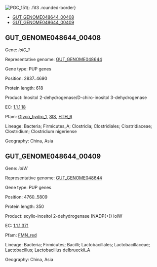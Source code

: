 ![PGC_151](../static/images/Clusters_figure/PGC_151.jpg){: .fit3 .rounded-border}

<ul id="myTab" class="nav nav-tabs">
  <li class="active">
        <a href="#tab1" data-toggle="tab">GUT_GENOME048644_00408</a>
  </li>
<li><a href="#tab2" data-toggle="tab">GUT_GENOME048644_00409</a></li>
</ul>

<div id="myTabContent" class="tab-content">
  <div class="tab-pane fade in active" id="tab1">

<h2 id="GUT_GENOME048644_00408">GUT_GENOME048644_00408</h2>
<p>Gene: <em>iolG_1</em>
<p>Representative genome: <a href="https://www.ebi.ac.uk/metagenomics/genomes/MGYG-HGUT-00915">GUT_GENOME048644</a></p>
<p>Gene type: PUP genes</p>
<p>Position: 2837..4690</p>
<p>Protein length: 618</p>
<p>Product: Inositol 2-dehydrogenase/D-chiro-inositol 3-dehydrogenase</p>
<p>EC: <a href="https://www.brenda-enzymes.org/enzyme.php?ecno=1.1.1.18">1.1.1.18</a></p>
<p>Pfam: <a href="http://pfam.xfam.org/family/Glyco_hydro_1">Glyco_hydro_1</a>, <a href="http://pfam.xfam.org/family/SIS">SIS</a>, <a href="http://pfam.xfam.org/family/HTH_6">HTH_6</a></p>
<p>Lineage: Bacteria; Firmicutes_A; Clostridia; Clostridiales; Clostridiaceae; Clostridium; Clostridium nigeriense</p>
<p>Geography: China, Asia</p>
  </div>

  <div class="tab-pane fade" id="tab2">

<h2 id="GUT_GENOME048644_00409">GUT_GENOME048644_00409</h2>
<p>Gene: <em>iolW</em></p>
<p>Representative genome: <a href="https://www.ebi.ac.uk/metagenomics/genomes/MGYG-HGUT-00916">GUT_GENOME048644</a></p>
<p>Gene type: PUP genes</p>
<p>Position: 4760..5809</p>
<p>Protein length: 350</p>
<p>Product: scyllo-inositol 2-dehydrogenase (NADP(+)) IolW</p>
<p>EC: <a href="https://www.brenda-enzymes.org/enzyme.php?ecno=1.1.1.371">1.1.1.371</a></p>
<p>Pfam: <a href="http://pfam.xfam.org/family/FMN_red">FMN_red</a></p>

<p>Lineage: Bacteria; Firmicutes; Bacilli; Lactobacillales; Lactobacillaceae; Lactobacillus; Lactobacillus delbrueckii_A</p>
<p>Geography: China, Asia</p>

  </div>
</div>
